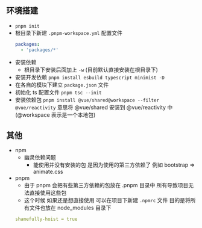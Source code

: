 ## 环境搭建

- `pnpm init`
- 根目录下新建 `.pnpm-workspace.yml` 配置文件
  ```yml
  packages:
    - 'packages/*'
  ```
- 安装依赖
  - 根目录下安装后面加上 `-w` (目前默认直接安装在根目录下)
- 安装开发依赖 `pnpm install esbuild typescript minimist -D`
- 在各自的模块下建立 `package.json` 文件
- 初始化 ts 配置文件 `pnpm tsc --init`
- 安装依赖包 `pnpm install @vue/shared@workspace --filter @vue/reactivity` 意思将 @vue/shared 安装到 @vue/reactivity 中 (@workspace 表示是一个本地包)

## 其他

- npm
  - 幽灵依赖问题
    - 能使用并没有安装的包 是因为使用的第三方依赖了 例如 bootstrap => animate.css
- pnpm
  - 由于 pnpm 会把有些第三方依赖的包放在 .pnpm 目录中 所有导致项目无法直接使用这些包
  - 这个时候 如果还是想直接使用 可以在项目下新建 `.npmrc` 文件 目的是将所有文件也放在 node_modules 目录下
  ```yml
  shamefully-hoist = true
  ```
